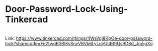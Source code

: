 # Door-Password-Lock-Using-Tinkercad
<br>Link: https://www.tinkercad.com/things/4WsYgI8KpOe-door-password-lock?sharecode=Fe2twqB3Bl8ySnvVBVk6LyLdyUl4B9Qs9D8d_Jm5gXo
